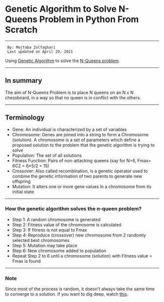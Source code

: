 # Genetic Algorithm to Solve N-Queens Problem in Python From Scratch
---
     By: Mojtaba Zolfaghari
     Last updated on April 29, 2021


Using [Genetic Algorithm](https://en.wikipedia.org/wiki/Genetic_algorithm) to solve the [N-Queens problem](https://www.javatpoint.com/n-queens-problems#:~:text=N%20-%20Queens%20problem%20is%20to%20place%20n,4%20queens%20problem%20and%20then%20generate%20it%20).

---


## In summary 
The aim of N-Queens Problem is to place N queens on an N x N chessboard, in a way so that no queen is in conflict with the others.

---


## Terminology
- Gene:  An individual is characterized by a set of variables
- Chromosome: Genes are joined into a string to form a Chromosome (solution). A chromosome is a set of parameters which define a proposed solution to the problem that the genetic algorithm is trying to solve
- Population: The set of all solutions
- Fitness Function: Pairs of non-attacking queens (say for N=6, Fmax= 6C2 = 6*5/2 = 15)
- Crossover: Also called recombination, is a genetic operator used to combine the genetic information of two parents to generate new offspring
- Mutation: It alters one or more gene values in a chromosome from its initial state

---


### How the genetic algorithm solves the n-queen problem?
- Step 1: A random chromosome is generated
- Step 2: Fitness value of the chromosome is calculated
- Step 3: If fitness is not equal to Fmax
- Step 4: Reproduce (crossover) new chromosome from 2 randomly selected best chromosomes
- Step 5: Mutation may take place
- Step 6: New chromosome added to population
- Repeat Step 2 to 6 until a chromosome (solution) with Fitness value = Fmax is found

---


### Note
Since most of the process is random, it doesn't always take the same time to converge to a solution. If you want to dig deep, watch [this](https://www.youtube.com/watch?v=qt85_CinKwo&t=4s).
